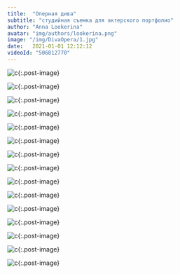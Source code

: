```yaml
---
title:  "Оперная дива"
subtitle: "студийная съемка для актерского портфолио"
author: "Anna Lookerina"
avatar: "img/authors/lookerina.png"
image: "/img/DivaOpera/1.jpg"
date:   2021-01-01 12:12:12
videoId: "506812770"
---
```

![c](./img/DivaOpera/1.jpg){:.post-image}

![c](./img/DivaOpera/2.jpg){:.post-image}

![c](./img/DivaOpera/3.jpg){:.post-image}

![c](./img/DivaOpera/4.jpg){:.post-image}

![c](./img/DivaOpera/5.jpg){:.post-image}

![c](./img/DivaOpera/6.jpg){:.post-image}

![c](./img/DivaOpera/7.jpg){:.post-image}

![c](./img/DivaOpera/8.jpg){:.post-image}

![c](./img/DivaOpera/9.jpg){:.post-image}

![c](./img/DivaOpera/10.jpg){:.post-image}

![c](./img/DivaOpera/11.jpg){:.post-image}

![c](./img/DivaOpera/12.jpg){:.post-image}

![c](./img/DivaOpera/13.jpg){:.post-image}

![c](./img/DivaOpera/14.jpg){:.post-image}

![c](./img/DivaOpera/15.jpg){:.post-image}
